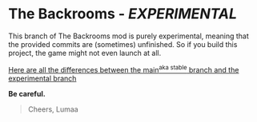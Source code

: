 # The Backrooms - *EXPERIMENTAL*
This branch of The Backrooms mod is purely experimental, meaning that the provided commits are (sometimes) unfinished. So if you build this project, the game might not even launch at all.

[Here are all the differences between the main<sup>aka stable</sup> branch and the experimental branch](https://github.com/u-lumaa/BackroomsMod/compare/main...experimental)

**Be careful.**
> Cheers, Lumaa
